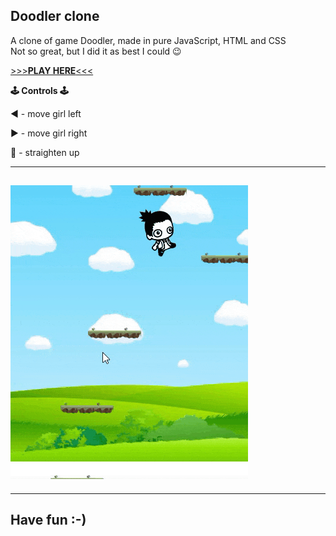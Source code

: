 ## **Doodler clone**

A clone of game Doodler, made in pure JavaScript, HTML and CSS <br />
Not so great, but I did it as best I could 😉

<a href="https://ieffai.github.io/doodler-js-game/" target="_blank">>>>**PLAY HERE**<<<</a>

**🕹 Controls 🕹**

◀ - move girl left <br  />

▶ - move girl right <br  />

🔼 - straighten up <br  />

---

## ![doodler-game](./demo-doodler.gif)

---

## Have fun :-)
